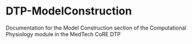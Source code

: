# DTP-ModelConstruction
Documentation for the Model Construction section of the Computational Physiology module in the MedTech CoRE DTP
